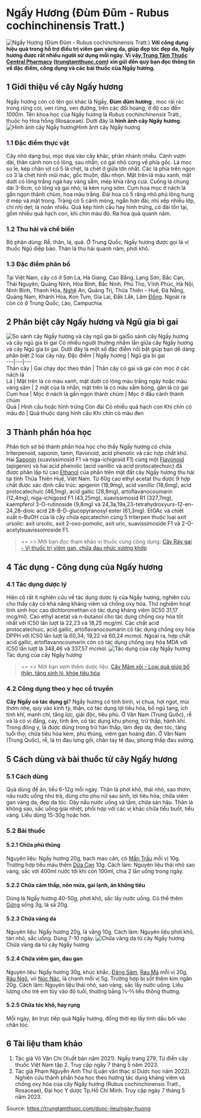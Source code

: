 # Ngấy Hương (Đùm Đũm - Rubus cochinchinensis Tratt.)

![Ngấy Hương \(Đùm Đũm - Rubus cochinchinensis Tratt.\)](https://trungtamthuoc.com/images/others/ngay-huong-1-5717.jpg)
**Với công dụng hiệu quả trong hỗ trợ điều trị viêm gan vàng da, giúp đẹp tóc đẹp da, Ngấy hương được rất nhiều người sử dụng mỗi ngày. Vì vậy,[Trung Tâm Thuốc Central Pharmacy](https://trungtamthuoc.com/ "Trung Tâm Thuốc Central Pharmacy") ([trungtamthuoc.com](https://trungtamthuoc.com/ "trungtamthuoc.com")) xin gửi đến quý bạn đọc thông tin về đặc điểm, công dụng và các bài thuốc của Ngấy hương.**
##  1 Giới thiệu về cây Ngấy hương
Ngấy hương còn có tên gọi khác là Ngấy, **Đùm đũm hương** , mọc rải rác trong rừng cói, ven rừng, ven đường, trên các đồi hoang, ở độ cao đến 1000m.
Tên khoa học của Ngấy hương là _Rubus cochinchinensis_ Tratt., thuộc họ Hoa hồng (Rosaceae). Dưới đây là **hình ảnh cây Ngấy hương**.
![Hình ảnh cây Ngấy hương](https://trungtamthuoc.com/images/item/ngay-huong-2.jpg)Hình ảnh cây Ngấy hương
### 1.1 Đặc điểm thực vật
Cây nhỏ dạng bụi, mọc dựa vào cây khác, phân nhánh nhiều. Cành vươn dài, thân cành non có lông, sau nhẵn, có gai nhỏ cong về phía gốc. Lá mọc so le, kép chân vịt có 5 lá chét, lá chét ở giữa lớn nhất. Các lá phía trên ngọn có 3 lá chét hình mũi mác, gốc thuôn, đầu nhọn. Mặt trên lá màu xanh, mặt dưới có lông trắng ngà hay vàng sẫm, mép khía răng cưa. Cuống lá chung dài 3-6cm, có lông và gai nhỏ; lá kèm rụng sớm.
Cụm hoa mọc ở nách lá gần ngọn thành chùm, hoa màu trắng. Đài hoa có 5 răng nhỏ phủ lông hung ở mép và mặt trong. Tràng có 5 cánh mỏng, ngắn hơn đài; nhị xếp nhiều lớp, chỉ nhị dẹt; lá noãn nhiều. Quả kép hình cầu hay hình trứng, có đài tồn tại, gồm nhiều quả hạch con, khi chín màu đỏ. Ra hoa quả quanh năm.
### 1.2 Thu hái và chế biến
Bộ phận dùng: Rễ, thân, lá, quả.
Ở Trung Quốc, Ngấy hương được gọi là vị thuốc Ngũ diệp bào.
Thân lá thu hái quanh năm, phơi khô.
### 1.3 Đặc điểm phân bố
Tại Việt Nam, cây có ở Sơn La, Hà Giang, Cao Bằng, Lạng Sơn, Bắc Cạn, Thái Nguyên, Quảng Ninh, Hòa Bình, Bắc Ninh, Phú Thọ, Vĩnh Phúc, Hà Nội, Ninh Bình, Thanh Hóa, [Nghệ](https://trungtamthuoc.com/hoat-chat/nghe "Nghệ") An, Quảng Trị, Thừa Thiên - Huế, Đà Nẵng, Quảng Nam, Khánh Hòa, Kon Tum, Gia Lai, Đắk Lắk, Lâm [Đồng](https://trungtamthuoc.com/hoat-chat/dong "Đồng"). Ngoài ra còn có ở Trung Quốc, Lào, Campuchia.
##  2 Phân biệt cây Ngấy hương và Ngũ gia bì gai
![So sánh cây Ngấy hương và cây ngũ gia bì gai](https://trungtamthuoc.com/images/item/so-sanh-ngay-huong-va-ngu-gia-bi-gai.jpg)So sánh cây Ngấy hương và cây ngũ gia bì gai
Có nhiều người thường nhầm lẫn giữa cây Ngấy hương và cây Ngũ gia bì gai. Dưới đây là một số đặc điểm nổi bật giúp bạn dễ dàng phân biệt 2 loại cây này.
Đặc điểm | Ngấy hương | Ngũ gia bì gai  
---|---|---  
Thân cây | Gai chạy dọc theo thân | Thân cây có gai và gai còn mọc ở các nách lá  
Lá | Mặt trên lá có màu xanh, mặt dưới có lông màu trắng ngày hoặc màu vàng sậm | 2 mặt của lá nhẵn, mặt trên lá có màu sẫm bóng, gân lá có gai  
Cụm hoa | Mọc ở nách lá gần ngọn thành chùm | Mọc ở đầu cành thành chùm  
Quả |  Hình cầu hoặc hình trứng Còn đài Có nhiều quả hạch con Khi chín có màu đỏ |  Quả thuộc dạng hình cầu Khi chín có màu đen  
##  3 Thành phần hóa học
Phân tích sơ bộ thành phần hóa học cho thấy Ngấy hương có chứa triterpenoid, saponin, tanin, flavonoid, acid phenolic và các hợp chất khử.
Hai [Saponin](https://trungtamthuoc.com/hoat-chat/saponin "Saponin") (suavissimosid F1 và niga-ichigosid F1) cùng một [Flavonoid](https://trungtamthuoc.com/hoat-chat/flavonoid "Flavonoid") (apigenin) và hai acid phenolic (acid vanillic và acid protocatechuic) đã được phân lập từ cao [Ethanol](https://trungtamthuoc.com/hoat-chat/ethanol "Ethanol") của phần trên mặt đất cây Ngấy hương thu hái tại tỉnh Thừa Thiên Huế, Việt Nam.
Từ 60g cao ethyl acetat thu được 9 hợp chất được xác định cấu trúc: apigenin (18,9mg), acid vanillic (18,6mg), acid protocatechuic (46,1mg), acid gallic (28,8mg), artoflavanocoumarin (12,4mg), niga-ichigosid F1 (43,25mg), suavissimosid R1 (327,7mg), kaempferol 3-O-rutinoside (9,8mg) và 24,3a,19a,23-tetrahydroxyurs-12-en-24,28-dioic acid 28-B-D-glucopyranosyl ester (61,3mg).
EtOAc và chiết xuất n-BuOH của lá cây chứa epicatechin cùng 5 triterpen thuộc loại axit ursolic: axit ursolic, axit 2-oxo-pomolic, axit uric, suavissimoside F1 và 2-O-acetylsuavissomoside F1.
> == >> Mời bạn đọc tham khảo vị thuốc cùng công dụng: [Cây Ráy gai - Vị thuốc trị viêm gan, chữa đau nhức xương khớp](https://trungtamthuoc.com/duoc-lieu/ray-gai)
##  4 Tác dụng - Công dụng của Ngấy hương
### 4.1 Tác dụng dược lý
Hiện có rất ít nghiên cứu về tác dụng dược lý của Ngấy hương, nghiên cứu cho thấy cây có khả năng kháng viêm và chống oxy hóa.
Thử nghiệm hoạt tính sinh học cao dichloromethan có tác dụng kháng viêm (IC50 31,17 mcg/ml). Cao ethyl acetat và n-butanol cho tác dụng chống oxy hóa tốt nhất với IC50 lần lượt là 22,23 và 18,25 mcg/ml. Các chất acid protocatechuic, acid gallic, artoflavanocoumarin có tác dụng chống oxy hóa DPPH với IC50 lần lượt là 60,34; 19,22 và 60,24 mcmol. Ngoài ra, hợp chất acid gallic, artoflavanocoumarin còn có tác dụng chống oxy hóa MDA với IC50 lần lượt là 348,46 và 337,57 mcmol.
![Tác dụng của cây Ngấy hương](https://trungtamthuoc.com/images/item/ngay-huong-3.jpg)Tác dụng của cây Ngấy hương
> == >> Mời bạn xem thêm dược liệu: [Cây Mâm xôi - Loại quả giúp bổ thận, tăng sinh lý, khỏe tiêu hóa](https://trungtamthuoc.com/duoc-lieu/mam-xoi)
### 4.2 Công dụng theo y học cổ truyền
**Cây Ngấy có tác dụng gì**? Ngấy hương có tính bình, vị chua, hợi ngọt, mùi thơm nhẹ, quy vào kinh tỳ, thận, có tác dụng lợi tiêu hóa, bổ ngũ tạng, ích tinh khí, mạnh chí, tăng lực, giải độc, tiêu phù. Ở Vân Nam (Trung Quốc), rễ và lá có vị đắng, cay, tính ấm, có tác dụng khu phong, trừ thấp, hành khí.
Trong đông y, lá được dùng trong trừ hàn thấp, làm đẹp da, đen tóc, tăng tuổi thọ; chữa tiêu hóa kém, phù thũng, viêm gan hoàng đản. Ở Vân Nam (Trung Quốc), rễ, lá trị đau lưng gối, chân tay tê đau, phong thấp đau xương.
##  5 Cách dùng và bài thuốc từ cây Ngấy hương
### 5.1 Cách dùng
Quả dùng để ăn, liều 6-12g mỗi ngày.
Thân lá phơi khô, thái nhỏ, sao thơm, nấu nước uống như trà, dùng cho phụ nữ sau sinh, lợi tiêu hóa, chữa viêm gan vàng da, đẹp da tóc. Dây nấu nước uống và tắm, chữa sản hậu. Thân lá không sao, sắc uống giải nhiệt, phối hợp với các vị khác chữa tiểu buốt, tiểu vàng. Liều dùng 15-30g hoặc hơn. 
### 5.2 Bài thuốc
#### 5.2.1 Chữa phù thũng
Nguyên liệu: Ngấy hương 20g, bạch mao căn, cỏ [Mần Trầu](https://trungtamthuoc.com/duoc-lieu/co-man-trau "Mần Trầu") mỗi vị 10g. Trường hợp tiểu máu thêm [Dừa Cạn](https://trungtamthuoc.com/duoc-lieu/dua-can-74 "Dừa Cạn") 10g.
Cách làm: Nguyên liệu thái nhỏ sao vàng, sắc với 400ml nước tới khi còn 100ml, chia 2 lần uống trong ngày. 
#### 5.2.2 Chữa cảm thấp, nôn mửa, gai lạnh, ăn không tiêu
Dùng lá Ngấy hương 40-50g, phơi khô, sắc lấy nước uống. Có thể thêm [Gừng](https://trungtamthuoc.com/hoat-chat/gung "Gừng") sống 3g, lá sả 20g.
#### 5.2.3 Chữa vàng da
Nguyên liệu: Ngấy hương 20g, lá vằng 10g.
Cách làm: Nguyên liệu phơi khô, tán nhỏ, sắc uống. Dùng 7-10 ngày.
![Chữa vàng da từ cây Ngấy hương](https://trungtamthuoc.com/images/item/ngay-huong-4.jpg)Chữa vàng da từ cây Ngấy hương
#### 5.2.4 Chữa viêm gan, đau gan
Nguyên liệu: Ngấy hương 30g, khúc khắc, [Đảng Sâm](https://trungtamthuoc.com/duoc-lieu/dang-sam "Đảng Sâm"), [Rau Má](https://trungtamthuoc.com/hoat-chat/rau-ma "Rau Má") mỗi vị 20g, [Râu Ngô](https://trungtamthuoc.com/hoat-chat/rau-ngo "Râu Ngô"), vỏ [Núc Nác](https://trungtamthuoc.com/hoat-chat/nuc-nac "Núc Nác"), lá chanh mỗi vị 5g. Trường hợp bị sốt thêm kim ngân 20g.
Cách làm: Nguyên liệu thái nhỏ, sao vàng, sắc lấy nước uống. Liều lượng cho trẻ em tùy vào độ tuổi, thường bằng ⅓-⅔ liều thông thường.
#### 5.2.5 Chữa tóc khô, hay rụng
Mỗi ngày, ăn trực tiếp quả Ngấy hương, đồng thời ép lấy tinh dầu bôi vào chân tóc.
##  6 Tài liệu tham khảo
1. Tác giả Võ Văn Chi (Xuất bản năm 2021). Ngấy trang 279, Từ điển cây thuốc Việt Nam tập 2. Truy cập ngày 7 tháng 5 năm 2023. 
2. Tác giả Phạm Nguyễn Anh Thư (Luận văn thạc sĩ Dược học năm 2022). Nghiên cứu thành phần hóa học theo hướng tác dụng kháng viêm và chống oxy hóa của cây Ngấy hương (Rubus cochinchinensis Tratt., Rosaceae), Đại học Y dược Tp.Hồ Chí Minh. Truy cập ngày 7 tháng 5 năm 2023. 


Source: https://trungtamthuoc.com/duoc-lieu/ngay-huong